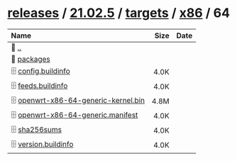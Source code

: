 ---
---

# [releases](/releases/) / [21.02.5](/releases/21.02.5/) / [targets](/releases/21.02.5/targets/) / [x86](/releases/21.02.5/targets/x86/) / 64


| Name | Size | Date |
|:---|---:|---|
| 📁 [..](../) | | |
| 📁 [packages](packages) | | |
| 🗄️ [config.buildinfo](./config.buildinfo) | 4.0K | |
| 🗄️ [feeds.buildinfo](./feeds.buildinfo) | 4.0K | |
| 🗄️ [openwrt-x86-64-generic-kernel.bin](./openwrt-x86-64-generic-kernel.bin) | 4.8M | |
| 🗄️ [openwrt-x86-64-generic.manifest](./openwrt-x86-64-generic.manifest) | 4.0K | |
| 🗄️ [sha256sums](./sha256sums) | 4.0K | |
| 🗄️ [version.buildinfo](./version.buildinfo) | 4.0K | |

